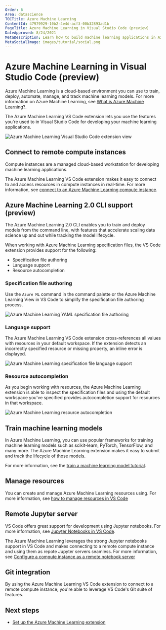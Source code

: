 ```yaml
---
Order: 6
Area: datascience
TOCTitle: Azure Machine Learning
ContentId: 47979929-10b2-4e4d-acf3-00b32893ad1b
PageTitle: Azure Machine Learning in Visual Studio Code (preview)
DateApproved: 8/24/2021
MetaDescription: Learn how to build machine learning applications in Azure Machine Learning using the Visual Studio Code extension
MetaSocialImage: images/tutorial/social.png
---
```


# Azure Machine Learning in Visual Studio Code (preview)

Azure Machine Learning is a cloud-based environment you can use to train, deploy, automate, manage, and track machine learning models. For more information on Azure Machine Learning, see [What is Azure Machine Learning?](https://docs.microsoft.com/azure/machine-learning/overview-what-is-azure-ml).

The Azure Machine Learning VS Code extension lets you use the features you're used to in Visual Studio Code for developing your machine learning applications.

![Azure Machine Learning Visual Studio Code extension view](images/azure-machine-learning/azure-machine-learning-vscode-extension.png)

## Connect to remote compute instances

Compute instances are a managed cloud-based workstation for developing machine learning applications.

The Azure Machine Learning VS Code extension makes it easy to connect to and access resources in compute instances in real-time. For more information, see [connect to an Azure Machine Learning compute instance](https://docs.microsoft.com/azure/machine-learning/how-to-set-up-vs-code-remote?tabs=extension).

## Azure Machine Learning 2.0 CLI support (preview)

The Azure Machine Learning 2.0 CLI enables you to train and deploy models from the command line, with features that accelerate scaling data science up and out while tracking the model lifecycle.

When working with Azure Machine Learning specification files, the VS Code extension provides support for the following:

- Specification file authoring
- Language support
- Resource autocompletion

### Specification file authoring

Use the `Azure ML` command in the command palette or the Azure Machine Learning View in VS Code to simplify the specification file authoring process.

![Azure Machine Learning YAML specification file authoring](images/azure-machine-learning/specification-file-authoring.gif)

### Language support

The Azure Machine Learning VS Code extension cross-references all values with resources in your default workspace. If the extension detects an incorrectly specified resource or missing property, an inline error is displayed.

![Azure Machine Learning specification file language support](images/azure-machine-learning/language-support.gif)

### Resource autocompletion

As you begin working with resources, the Azure Machine Learning extension is able to inspect the specification files and using the default workspace you've specified provides autocompletion support for resources in that workspace.

![Azure Machine Learning resource autocompletion](images/azure-machine-learning/resource-autocompletion.gif)

## Train machine learning models

In Azure Machine Learning, you can use popular frameworks for training machine learning models such as scikit-learn, PyTorch, TensorFlow, and many more. The Azure Machine Learning extension makes it easy to submit and track the lifecycle of those models.

For more information, see the [train a machine learning model tutorial](https://docs.microsoft.com/azure/machine-learning/tutorial-train-deploy-image-classification-model-vscode).

## Manage resources

You can create and manage Azure Machine Learning resources using. For more information, see [how to manage resources in VS Code](https://docs.microsoft.com/azure/machine-learning/how-to-manage-resources-vscode)

## Remote Jupyter server

VS Code offers great support for development using Jupyter notebooks. For more information, see [Jupyter Notebooks in VS Code](./jupyter-notebooks.md).

The Azure Machine Learning leverages the strong Jupyter notebooks support in VS Code and makes connecting to a remote compute instance and using them as repote Jupyter servers seamless. For more information, see [Configure a compute instance as a remote notebook server](https://docs.microsoft.com/azure/machine-learning/how-to-set-up-vs-code-remote?tabs=extension)

## Git integration

By using the Azure Machine Learning VS Code extension to connect to a remote compute instance, you're able to leverage VS Code's Git suite of features.

## Next steps

- [Set up the Azure Machine Learning extension](https://docs.microsoft.com/azure/machine-learning/how-to-setup-vs-code)